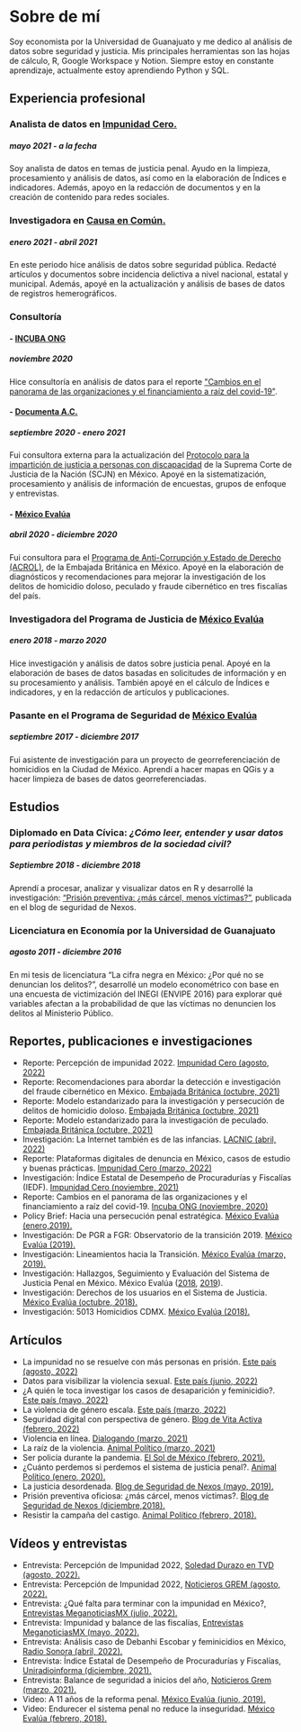 # Sobre de mí
Soy economista por la Universidad de Guanajuato y me dedico al análisis de datos sobre seguridad y justicia. Mis principales herramientas son las hojas de cálculo, R, Google Workspace y Notion. Siempre estoy en constante aprendizaje, actualmente estoy aprendiendo Python y SQL.

## Experiencia profesional

### Analista de datos en [Impunidad Cero.](http://www.impunidadcero.org/quienesSomos.php?id=2&t=quienes-somos)
##### mayo 2021 - a la fecha
Soy analista de datos en temas de justicia penal. Ayudo en la limpieza, procesamiento y análisis de datos, así como en la elaboración de Índices e indicadores. Además, apoyo en la redacción de documentos y en la creación de contenido para redes sociales. 

### Investigadora en [Causa en Común.](http://causaencomun.org.mx/beta/)
##### enero 2021 - abril 2021
En este periodo hice análisis de datos sobre seguridad pública. Redacté artículos y documentos sobre incidencia delictiva a nivel nacional, estatal y municipal. Además, apoyé en la actualización y análisis de bases de datos de registros hemerográficos.

### Consultoría

#### - [INCUBA ONG](https://www.incuba.ong/)
##### noviembre 2020 
Hice consultoría en análisis de datos para el reporte ["Cambios en el panorama de las organizaciones y el financiamiento a raíz del covid-19"](https://www.incuba.ong/uploads/1/2/0/2/120208919/cambios_en_el_panorama_de_las_organizaciones_y_el_financiamiento_a_rai%CC%81z_del_covid-19.pdf). 

#### - [Documenta A.C.](https://www.documenta.org.mx/)
##### septiembre 2020 - enero 2021
Fui consultora externa para la actualización del [Protocolo para la impartición de justicia a personas con discapacidad](https://www.scjn.gob.mx/registro/formulario/protocolo-personas-discapacidad/confirmation?token=sbYxbWrbRxAIvLk7vMpaEjH_7VY-amdUoMOVA8qK1Ls) de la Suprema Corte de Justicia de la Nación (SCJN) en México. Apoyé en la sistematización, procesamiento y análisis de información de encuestas, grupos de enfoque y entrevistas. 

#### - [México Evalúa](https://www.mexicoevalua.org/fallas-origen-indice-confiabilidad-la-estadistica-criminal-icec/)
##### abril 2020 - diciembre 2020
Fui consultora para el [Programa de Anti-Corrupción y Estado de Derecho (ACROL)](https://www.gov.uk/government/news/495785.es-419), de la Embajada Británica en México. Apoyé en la elaboración de diagnósticos y recomendaciones para mejorar la investigación de los delitos de homicidio doloso, peculado y fraude cibernético en tres fiscalías del país. 

### Investigadora del Programa de Justicia de [México Evalúa](https://www.mexicoevalua.org/fallas-origen-indice-confiabilidad-la-estadistica-criminal-icec/)
##### enero 2018 - marzo 2020
Hice investigación y análisis de datos sobre justicia penal. Apoyé en la elaboración de bases de datos basadas en solicitudes de información y en su procesamiento y análisis. También apoyé en el cálculo de Índices e indicadores, y en la redacción de artículos y publicaciones. 

### Pasante en el Programa de Seguridad de [México Evalúa](https://www.mexicoevalua.org/fallas-origen-indice-confiabilidad-la-estadistica-criminal-icec/)
##### septiembre 2017 - diciembre 2017
Fui asistente de investigación para un proyecto de georreferenciación de homicidios en la Ciudad de México. Aprendí a hacer mapas en QGis y a hacer limpieza de bases de datos georreferenciadas. 

## Estudios

### Diplomado en Data Cívica: *¿Cómo leer, entender y usar datos para periodistas y miembros de la sociedad civil?*
##### Septiembre 2018 - diciembre 2018
Aprendí a procesar, analizar y visualizar datos en R y desarrollé la investigación: [“Prisión preventiva: ¿más cárcel, menos víctimas?”](https://seguridad.nexos.com.mx/?p=1144), publicada en el blog de seguridad de Nexos.

### Licenciatura en Economía por la Universidad de Guanajuato
##### agosto 2011 - diciembre 2016
En mi tesis de licenciatura “La cifra negra en México: ¿Por qué no se denuncian los delitos?”, desarrollé un modelo econométrico con base en una encuesta de victimización del INEGI (ENVIPE 2016) para explorar qué variables afectan a la probabilidad de que las víctimas no  denuncien los delitos al Ministerio Público.

## Reportes, publicaciones e investigaciones
* Reporte: Percepción de impunidad 2022. [Impunidad Cero (agosto, 2022)](https://www.impunidadcero.org/uploads/app/articulo/170/contenido/1661453368W61.pdf)
* Reporte: Recomendaciones para abordar la detección e investigación del fraude cibernético en México. [Embajada Británica (octubre, 2021)](https://assets.publishing.service.gov.uk/government/uploads/system/uploads/attachment_data/file/1057296/FRAUDE_CIBERNETICO.pdf)
* Reporte: Modelo estandarizado para la investigación y persecución de delitos de homicidio doloso. [Embajada Británica (octubre, 2021)](https://assets.publishing.service.gov.uk/government/uploads/system/uploads/attachment_data/file/1057298/INVESTIGACION_HOMICIDIO_DOLOSO.pdf) 
* Reporte: Modelo estandarizado para la investigación de peculado. [Embajada Británica (octubre, 2021)](https://assets.publishing.service.gov.uk/government/uploads/system/uploads/attachment_data/file/1057297/INVESTIGACI%C3%93N_DE_PECULADO.pdf)
* Investigación: La Internet también es de las infancias. [LACNIC (abril, 2022)](https://descargas.lacnic.net/lideres/2021/luisa-alfaro/VERSION%20FINAL%20EXTENDIDA_La%20Internet%20tambie%CC%81n%20es%20de%20las%20Infancias.pdf) 
* Reporte: Plataformas digitales de denuncia en México, casos de estudio y buenas prácticas. [Impunidad Cero (marzo, 2022)](https://www.impunidadcero.org/uploads/app/articulo/163/contenido/1648153688Y93.pdf) 
* Investigación: Índice Estatal de Desempeño de Procuradurías y Fiscalías (IEDF). [Impunidad Cero (noviembre, 2021)](https://www.impunidadcero.org/uploads/app/articulo/160/contenido/1638893933O19.pdf)
* Reporte: Cambios en el panorama de las organizaciones y el financiamiento a raíz del covid-19. [Incuba ONG (noviembre, 2020)](https://www.incuba.ong/uploads/1/2/0/2/120208919/cambios_en_el_panorama_de_las_organizaciones_y_el_financiamiento_a_rai%CC%81z_del_covid-19.pdf)
* Policy Brief: Hacia una persecución penal estratégica. [México Evalúa (enero,2019).](https://www.mexicoevalua.org/hacia-una-persecucion-penal-estrategica-policy-brief-001/)
* Investigación: De PGR a FGR: Observatorio de la transición 2019. [México Evalúa (2019).](https://www.mexicoevalua.org/de-pgr-a-fgr-observatorio-de-la-transicion-2019/)
* Investigación: Lineamientos hacia la Transición. [México Evalúa (marzo, 2019).](https://www.mexicoevalua.org/de-pgr-a-fgr-observatorio-de-la-transicion-2019/)
* Investigación: Hallazgos, Seguimiento y Evaluación del Sistema de Justicia Penal en México. México Evalúa ([2018](https://www.mexicoevalua.org/mexicoevalua/wp-content/uploads/2020/03/hallazgos2017.pdf), [2019](https://www.mexicoevalua.org/hallazgos-2018-seguimiento-evaluacion-del-sistema-justicia-penal-en-mexico/)).
* Investigación: Derechos de los usuarios en el Sistema de Justicia. [México Evalúa (octubre, 2018).](https://www.mexicoevalua.org/derechos-usuarios/)
* Investigación: 5013 Homicidios CDMX. [México Evalúa (2018).](https://www.mexicoevalua.org/5013-homicidios-cdmx/)

## Artículos 
* La impunidad no se resuelve con más personas en prisión. [Este país (agosto, 2022)](https://estepais.com/tendencias_y_opiniones/impunidad-cero/personas-prision/) 
* Datos para visibilizar la violencia sexual. [Este país (junio, 2022)](https://estepais.com/tendencias_y_opiniones/impunidad-cero/visibilizar-violencia-sexual/) 
* ¿A quién le toca investigar los casos de desaparición y feminicidio?. [Este país (mayo, 2022)](https://estepais.com/tendencias_y_opiniones/impunidad-cero/investigar-desaparicion-feminicidio/) 
* La violencia de género escala. [Este país (marzo, 2022)](https://estepais.com/tendencias_y_opiniones/impunidad-cero/violencia-genero/) 
* Seguridad digital con perspectiva de género. [Blog de Vita Activa (febrero, 2022)](https://vita-activa.org/seguridad-digital-con-perspectiva-de-genero/) 
* Violencia en línea. [Dialogando (marzo, 2021)](https://dialogando.com.mx/violencia-en-linea/)
* La raíz de la violencia. [Animal Político (marzo, 2021)](https://www.animalpolitico.com/el-blog-de-causa-en-comun/la-raiz-de-la-violencia/)
* Ser policía durante la pandemia. [El Sol de México (febrero, 2021).](https://www.elsoldemexico.com.mx/analisis/ser-policia-durante-la-pandemia-6377669.html)
* ¿Cuánto perdemos si perdemos el sistema de justicia penal?. [Animal Político (enero, 2020).](https://www.animalpolitico.com/lo-que-mexico-evalua/cuanto-perdemos-si-perdemos-el-sistema-de-justicia-penal/)
* La justicia desordenada. [Blog de Seguridad de Nexos (mayo, 2019).](https://seguridad.nexos.com.mx/?p=1402)
* Prisión preventiva oficiosa: ¿más cárcel, menos víctimas?. [Blog de Seguridad de Nexos (diciembre,2018).](https://seguridad.nexos.com.mx/?p=1144)
* Resistir la campaña del castigo.  [Animal Político (febrero, 2018).](https://www.animalpolitico.com/lo-que-mexico-evalua/resistir-la-campana-del-castigo/)

## Vídeos y entrevistas
* Entrevista: Percepción de Impunidad 2022, [Soledad Durazo en TVD (agosto, 2022).](https://www.youtube.com/watch?v=slNz1GM2xg4)
* Entrevista: Percepción de Impunidad 2022, [Noticieros GREM (agosto, 2022).](https://www.youtube.com/watch?v=b-Sxygu6Vso)
* Entrevista: ¿Qué falta para terminar con la impunidad en México?, [Entrevistas MeganoticiasMX (julio, 2022).](https://www.youtube.com/watch?v=mG_PneeM-RE)
* Entrevista: Impunidad y balance de las fiscalías, [Entrevistas MeganoticiasMX (mayo, 2022).](https://www.youtube.com/watch?v=0drvw74R7g8&t=219s)
* Entrevista: Análisis caso de Debanhi Escobar y feminicidios en México, [Radio Sonora (abril, 2022).](https://www.youtube.com/watch?v=q4T-OUGgLfw)
* Entrevista: Índice Estatal de Desempeño de Procuradurías y Fiscalías, [Uniradioinforma (diciembre, 2021).](https://www.youtube.com/watch?v=IB6mT5FSiz4)
* Entrevista: Balance de seguridad a inicios del año, [Noticieros Grem (marzo, 2021).](https://www.youtube.com/watch?v=O9IrX71p8UA)
* Video: A 11 años de la reforma penal. [México Evalúa (junio, 2019).](https://www.youtube.com/watch?v=TTSIWbd39nQ&t=00s)
* Video: Endurecer el sistema penal no reduce la inseguridad. [México Evalúa (febrero, 2018).](https://www.youtube.com/watch?v=BNvq8X5HbJU&t=00s)

